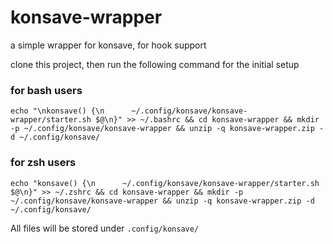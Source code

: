 # konsave-wrapper
a simple wrapper for konsave, for hook support

clone this project, then run the following command for the initial setup
### for bash users
```shell
echo "\nkonsave() {\n      ~/.config/konsave/konsave-wrapper/starter.sh $@\n}" >> ~/.bashrc && cd konsave-wrapper && mkdir -p ~/.config/konsave/konsave-wrapper && unzip -q konsave-wrapper.zip -d ~/.config/konsave/
```

### for zsh users
```shell
echo "konsave() {\n      ~/.config/konsave/konsave-wrapper/starter.sh $@\n}" >> ~/.zshrc && cd konsave-wrapper && mkdir -p ~/.config/konsave/konsave-wrapper && unzip -q konsave-wrapper.zip -d ~/.config/konsave/
```

All files will be stored under `.config/konsave/`
